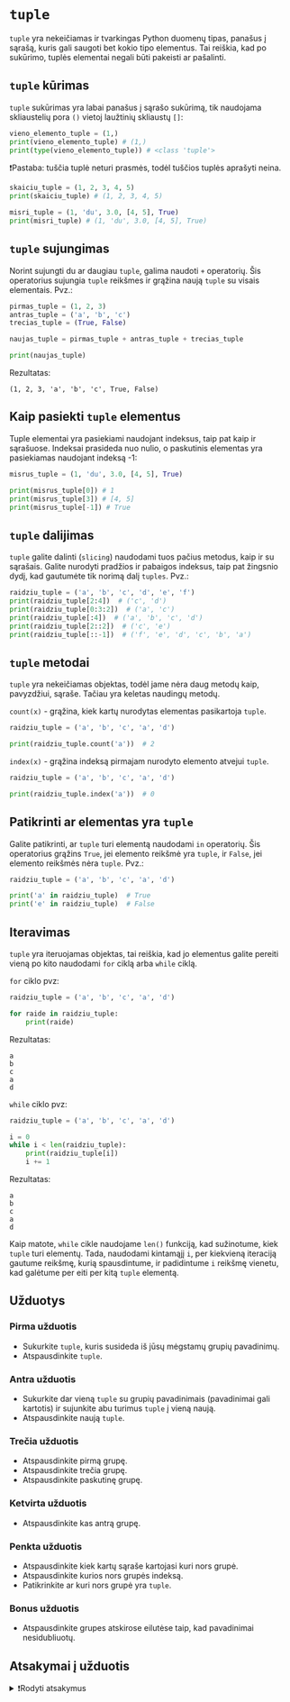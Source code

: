 # `tuple`

`tuple` yra nekeičiamas ir tvarkingas Python duomenų tipas, panašus į sąrašą, kuris gali saugoti bet kokio tipo elementus. Tai reiškia, kad po sukūrimo, tuplės elementai negali būti pakeisti ar pašalinti.

## `tuple` kūrimas

`tuple` sukūrimas yra labai panašus į sąrašo sukūrimą, tik naudojama skliaustelių pora `()` vietoj laužtinių skliaustų `[]`:

```Python
vieno_elemento_tuple = (1,)
print(vieno_elemento_tuple) # (1,)
print(type(vieno_elemento_tuple)) # <class 'tuple'>
```

❗Pastaba: tuščia tuplė neturi prasmės, todėl tuščios tuplės aprašyti neina.

```Python
skaiciu_tuple = (1, 2, 3, 4, 5)
print(skaiciu_tuple) # (1, 2, 3, 4, 5)
```

```Python
misri_tuple = (1, 'du', 3.0, [4, 5], True)
print(misri_tuple) # (1, 'du', 3.0, [4, 5], True)
```

## `tuple` sujungimas

Norint sujungti du ar daugiau `tuple`, galima naudoti `+` operatorių. Šis operatorius sujungia `tuple` reikšmes ir grąžina naują `tuple` su visais elementais. Pvz.:

```Python
pirmas_tuple = (1, 2, 3)
antras_tuple = ('a', 'b', 'c')
trecias_tuple = (True, False)

naujas_tuple = pirmas_tuple + antras_tuple + trecias_tuple

print(naujas_tuple)
```

Rezultatas:

```Text
(1, 2, 3, 'a', 'b', 'c', True, False)
```

## Kaip pasiekti `tuple` elementus

Tuple elementai yra pasiekiami naudojant indeksus, taip pat kaip ir sąrašuose. Indeksai prasideda nuo nulio, o paskutinis elementas yra pasiekiamas naudojant indeksą -1:

```Python
misrus_tuple = (1, 'du', 3.0, [4, 5], True)

print(misrus_tuple[0]) # 1
print(misrus_tuple[3]) # [4, 5]
print(misrus_tuple[-1]) # True
```

## `tuple` dalijimas

`tuple` galite dalinti (`slicing`) naudodami tuos pačius metodus, kaip ir su sąrašais. Galite nurodyti pradžios ir pabaigos indeksus, taip pat žingsnio dydį, kad gautumėte tik norimą dalį `tuples`. Pvz.:

```Python
raidziu_tuple = ('a', 'b', 'c', 'd', 'e', 'f')
print(raidziu_tuple[2:4])  # ('c', 'd')
print(raidziu_tuple[0:3:2])  # ('a', 'c')
print(raidziu_tuple[:4])  # ('a', 'b', 'c', 'd')
print(raidziu_tuple[2::2])  # ('c', 'e')
print(raidziu_tuple[::-1])  # ('f', 'e', 'd', 'c', 'b', 'a')
```

## `tuple` metodai

`tuple` yra nekeičiamas objektas, todėl jame nėra daug metodų kaip, pavyzdžiui, sąraše. Tačiau yra keletas naudingų metodų.

`count(x)` - grąžina, kiek kartų nurodytas elementas pasikartoja `tuple`.

```Python
raidziu_tuple = ('a', 'b', 'c', 'a', 'd')

print(raidziu_tuple.count('a'))  # 2
```

`index(x)` - grąžina indeksą pirmajam nurodyto elemento atvejui `tuple`.

```Python
raidziu_tuple = ('a', 'b', 'c', 'a', 'd')

print(raidziu_tuple.index('a'))  # 0
```

## Patikrinti ar elementas yra `tuple`

Galite patikrinti, ar `tuple` turi elementą naudodami `in` operatorių. Šis operatorius grąžins `True`, jei elemento reikšmė yra `tuple`, ir `False`, jei elemento reikšmės nėra `tuple`. Pvz.:

```Python
raidziu_tuple = ('a', 'b', 'c', 'a', 'd')

print('a' in raidziu_tuple)  # True
print('e' in raidziu_tuple)  # False
```

## Iteravimas

`tuple` yra iteruojamas objektas, tai reiškia, kad jo elementus galite pereiti vieną po kito naudodami `for` ciklą arba `while` ciklą.

`for` ciklo pvz:

```Python
raidziu_tuple = ('a', 'b', 'c', 'a', 'd')

for raide in raidziu_tuple:
    print(raide)
```

Rezultatas:

```Text
a
b
c
a
d
```

`while` ciklo pvz:

```Python
raidziu_tuple = ('a', 'b', 'c', 'a', 'd')

i = 0
while i < len(raidziu_tuple):
    print(raidziu_tuple[i])
    i += 1
```

Rezultatas:

```Text
a
b
c
a
d
```

Kaip matote, `while` cikle naudojame `len()` funkciją, kad sužinotume, kiek `tuple` turi elementų. Tada, naudodami kintamąjį `i`, per kiekvieną iteraciją gautume reikšmę, kurią spausdintume, ir padidintume `i` reikšmę vienetu, kad galėtume per eiti per kitą `tuple` elementą.

## Užduotys

### Pirma užduotis

- Sukurkite `tuple`, kuris susideda iš jūsų mėgstamų grupių pavadinimų.
- Atspausdinkite `tuple`.

### Antra užduotis

- Sukurkite dar vieną `tuple` su grupių pavadinimais (pavadinimai gali kartotis) ir sujunkite abu turimus `tuple` į vieną naują.
- Atspausdinkite naują `tuple`.

### Trečia užduotis

- Atspausdinkite pirmą grupę.
- Atspausdinkite trečia grupę.
- Atspausdinkite paskutinę grupę.

### Ketvirta užduotis

- Atspausdinkite kas antrą grupę.

### Penkta užduotis

- Atspausdinkite kiek kartų sąraše kartojasi kuri nors grupė.
- Atspausdinkite kurios nors grupės indeksą.
- Patikrinkite ar kuri nors grupė yra `tuple`.

### Bonus užduotis

<!-- TODO: permesti prie set'ų arba visai išmesti -->

- Atspausdinkite grupes atskirose eilutėse taip, kad pavadinimai nesidubliuotų.

## Atsakymai į užduotis

<details><summary>❗Rodyti atsakymus</summary>
<br>
<details>
<summary>Pirma užduotis</summary>
<hr>

```Python
megstamos_grupes = ('Radiohead', 'The Beatles', 'Pink Floyd', 'Led Zeppelin')
print(megstamos_grupes)
```

Rezultatas:

```Text
('Radiohead', 'The Beatles', 'Pink Floyd', 'Led Zeppelin')
```

</details>
<details>
<summary>Antra užduotis</summary>
<hr>

```Python
kitos_grupes = ('Queen', 'The Beatles', 'Nirvana', 'Led Zeppelin')
visos_grupes = megstamos_grupes + kitos_grupes
print(visos_grupes)
```

Rezultatas:

```Text
('Radiohead', 'The Beatles', 'Pink Floyd', 'Led Zeppelin', 'Queen', 'The Beatles', 'Nirvana', 'Led Zeppelin')
```

</details>
<details>
<summary>Trečia užduotis</summary>
<hr>

```Python
print(visos_grupes[0])
print(visos_grupes[2])
print(visos_grupes[-1])
```

Rezultatas:

```Text
Radiohead
Pink Floyd
Led Zeppelin
```

</details>
<details>
<summary>Ketvirta užduotis</summary>
<hr>

```Python
print(visos_grupes[::2])
```

Rezultatas:

```Text
('Radiohead', 'Pink Floyd', 'Queen', 'Nirvana')
```

</details>
<details>
<summary>Penkta užduotis</summary>
<hr>

```Python
kartai = visos_grupes.count('Led Zeppelin')
print("Grupė 'Led Zeppelin' pasikartoja: ", kartai)

indeksas = visos_grupes.index('Pink Floyd')
print("Grupės 'Pink Floyd' indeksas yra: ", indeksas)

print('Deep Purple' in visos_grupes)
```

Rezultatas:

```Text
Grupė 'Led Zeppelin' pasikartoja:  2
Grupės 'Pink Floyd' indeksas yra:  2
False
```

</details>
<details>
<summary>Bonus užduotis</summary>
<hr>

```Python
unikalios_grupes = tuple(set(visos_grupes))

for grupe in unikalios_grupes:
    print(grupe)
```

Rezultatas:

```Text
The Beatles
Led Zeppelin
Pink Floyd
Nirvana
Radiohead
Queen
```

</details>
</details>
